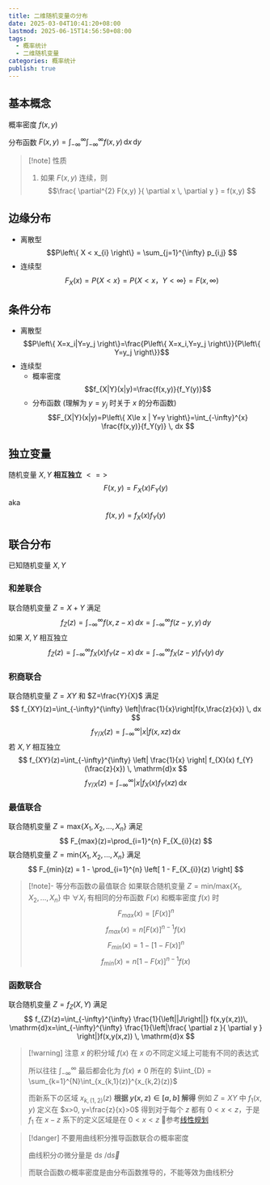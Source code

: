 ```yaml
---
title: 二维随机变量の分布
date: 2025-03-04T10:41:20+08:00
lastmod: 2025-06-15T14:56:50+08:00
tags:
  - 概率统计
  - 二维随机变量
categories: 概率统计
publish: true
---
```


## 基本概念

概率密度 $f(x,y)$

分布函数 $F(x,y)=\int_{-\infty}^{\infty} \int_{-\infty}^{\infty} f(x,y) \, \mathrm{d}x \, \mathrm{d}y$

>[!note] 性质
>1. 如果 $F(x,y)$ 连续，则 $$\frac{ \partial^{2} F(x,y) }{ \partial x \, \partial y } = f(x,y) $$

## 边缘分布

- 离散型 $$P\left\{ X < x_{i} \right\} = \sum_{j=1}^{\infty} p_{i,j} $$
- 连续型 $$F_X(x)=P\left\{ X < x \right\}=P\left\{ X < x，Y< \infty \right\}=F(x,\infty)$$

## 条件分布

- 离散型 $$P\left\{ X=x_i|Y=y_j \right\}=\frac{P\left\{ X=x_i,Y=y_j \right\}}{P\left\{ Y=y_j \right\}}$$
- 连续型
	- 概率密度 $$f_{X|Y}(x|y)=\frac{f(x,y)}{f_Y(y)}$$
	- 分布函数 (理解为 $y=y_j$ 时关于 $x$ 的分布函数) $$F_{X|Y}(x|y)=P\left\{ X\le x | Y=y  \right\}=\int_{-\infty}^{x} \frac{f(x,y)}{f_Y(y)} \, dx $$

## 独立变量

随机变量 $X,Y$ **相互独立** $<=>$
$$
F(x,y)=F_X(x)F_Y(y)
$$
aka
$$
f(x,y)=f_X(x)f_Y(y)
$$

## 联合分布

已知随机变量 $X,Y$

### 和差联合
	
联合随机变量 $Z=X+Y$ 满足
$$
f_Z(z)=\int_{-\infty}^{\infty} f(x,z-x) \, dx =\int_{-\infty}^{\infty} f(z-y,y) \, dy 
$$
如果 $X,Y$ 相互独立
$$
f_Z(z)=\int_{-\infty}^{\infty} f_X(x) f_Y(z-x) \, dx=\int_{-\infty}^{\infty} f_X(z-y)f_Y(y) \, dy  
$$

### 积商联合

联合随机变量 $Z=XY$ 和 $Z=\frac{Y}{X}$ 满足
$$
f_{XY}(z)=\int_{-\infty}^{\infty} \left|\frac{1}{x}\right|f(x,\frac{z}{x}) \, dx 
$$
$$
f_{Y/X}(z)=\int_{-\infty}^{\infty} \left| x \right| f(x,xz) \, \mathrm{d}x
$$
若 $X,Y$ 相互独立
$$
f_{XY}(z)=\int_{-\infty}^{\infty} \left| \frac{1}{x} \right| f_{X}(x) f_{Y}(\frac{z}{x}) \, \mathrm{d}x 
$$
$$
f_{Y/X}(z)=\int_{-\infty}^{\infty} \left| x \right| f_{X}(x) f_{Y}(xz) \, \mathrm{d}x 
$$
### 最值联合

联合随机变量 $Z=\mathrm{max}\left\{ X_{1}, X_{2}, \dots, X_{n} \right\}$ 满足
$$
F_{max}(z)=\prod_{i=1}^{n} F_{X_{i}}(z)
$$
联合随机变量 $Z=\mathrm{min}\left\{ X_{1}, X_{2}, \dots, X_{n} \right\}$ 满足
$$
F_{min}(z) = 1 - \prod_{i=1}^{n} \left[ 1 - F_{X_{i}}(z) \right]
$$

>[!note]- 等分布函数の最值联合
>如果联合随机变量 $Z=\mathrm{min/max}\left\{ X_{1}, X_{2}, \dots, X_{n} \right\}$ 中 $\forall X_{i}$ 有相同的分布函数 $F(x)$ 和概率密度 $f(x)$ 时
>$$F_{max}(x)=[F(x)]^{n}$$
>$$f_{max}(x)=n[F(x)]^{n-1}f(x)$$
>$$F_{min}(x)=1-[1-F(x)]^{n}$$
>$$f_{min}(x)=n[1-F(x)]^{n-1}f(x)$$

### 函数联合

联合随机变量 $Z=f_{Z}(X, Y)$ 满足
$$
f_{Z}(z)=\int_{-\infty}^{\infty} \frac{1}{\left||J\right||} f(x,y(x,z))\, \mathrm{d}x=\int_{-\infty}^{\infty} \frac{1}{\left|\frac{ \partial z }{ \partial y } \right|}f(x,y(x,z)) \, \mathrm{d}x  
$$

>[!warning] 注意 $x$ 的积分域
>$f(x)$ 在 $x$ の不同定义域上可能有不同的表达式
>
>所以往往 $\int_{-\infty}^{\infty}$ 最后都会化为 $f(x)\neq 0$ 所在的 $\iint_{D} = \sum_{k=1}^{N}\int_{x_{k,1}(z)}^{x_{k,2}(z)}$
>
>而新系下の区域 $x_{k,(1,2)}(z)$ **根据 $y(x,z)\in[a,b]$ 解得**
>例如 $Z=XY$ 中 $f_1(x,y)$ 定义在 $x>0, y=\frac{z}{x}>0$ 得到对于每个 $z$ 都有 $0<x<z$，于是 $f_{1}$ 在 $x-z$ 系下的定义区域是在 $0<x<z$
>🔗参考[线性规划](%E7%BA%BF%E6%80%A7%E8%A7%84%E5%88%92.md)

>[!danger] 不要用曲线积分推导函数联合の概率密度
>
>曲线积分の微分量是 $\mathrm{d}s$ /$\mathrm{d}\vec{s}$
>
>而联合函数の概率密度是由分布函数推导的，不能等效为曲线积分

